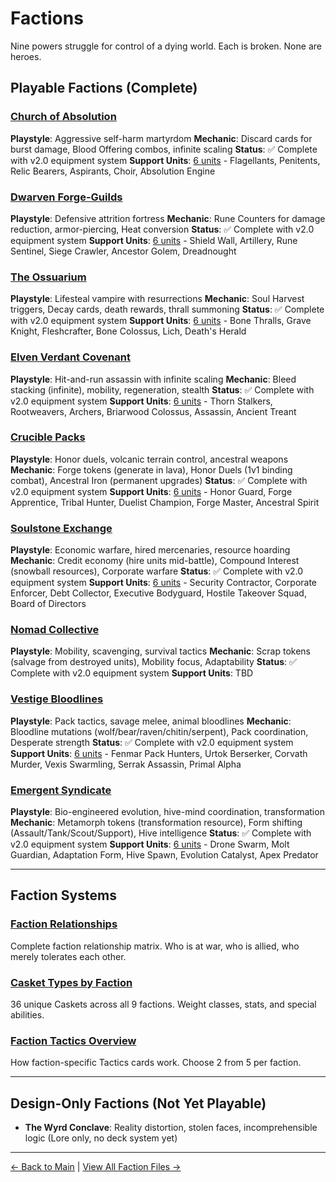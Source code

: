# Factions

Nine powers struggle for control of a dying world. Each is broken. None are heroes.

## Playable Factions (Complete)

### [Church of Absolution](church/deck-equipment-system.md)
**Playstyle**: Aggressive self-harm martyrdom
**Mechanic**: Discard cards for burst damage, Blood Offering combos, infinite scaling
**Status**: ✅ Complete with v2.0 equipment system
**Support Units**: [6 units](church/support-units.md) - Flagellants, Penitents, Relic Bearers, Aspirants, Choir, Absolution Engine

### [Dwarven Forge-Guilds](dwarves/deck-equipment-system.md)
**Playstyle**: Defensive attrition fortress
**Mechanic**: Rune Counters for damage reduction, armor-piercing, Heat conversion
**Status**: ✅ Complete with v2.0 equipment system
**Support Units**: [6 units](dwarves/support-units.md) - Shield Wall, Artillery, Rune Sentinel, Siege Crawler, Ancestor Golem, Dreadnought

### [The Ossuarium](ossuarium/deck-equipment-system.md)
**Playstyle**: Lifesteal vampire with resurrections
**Mechanic**: Soul Harvest triggers, Decay cards, death rewards, thrall summoning
**Status**: ✅ Complete with v2.0 equipment system
**Support Units**: [6 units](ossuarium/support-units.md) - Bone Thralls, Grave Knight, Fleshcrafter, Bone Colossus, Lich, Death's Herald

### [Elven Verdant Covenant](elves/deck-equipment-system.md)
**Playstyle**: Hit-and-run assassin with infinite scaling
**Mechanic**: Bleed stacking (infinite), mobility, regeneration, stealth
**Status**: ✅ Complete with v2.0 equipment system
**Support Units**: [6 units](elves/support-units.md) - Thorn Stalkers, Rootweavers, Archers, Briarwood Colossus, Assassin, Ancient Treant

### [Crucible Packs](crucible/deck-equipment-system.md)
**Playstyle**: Honor duels, volcanic terrain control, ancestral weapons
**Mechanic**: Forge tokens (generate in lava), Honor Duels (1v1 binding combat), Ancestral Iron (permanent upgrades)
**Status**: ✅ Complete with v2.0 equipment system
**Support Units**: [6 units](crucible/support-units.md) - Honor Guard, Forge Apprentice, Tribal Hunter, Duelist Champion, Forge Master, Ancestral Spirit

### [Soulstone Exchange](exchange/deck-equipment-system.md)
**Playstyle**: Economic warfare, hired mercenaries, resource hoarding
**Mechanic**: Credit economy (hire units mid-battle), Compound Interest (snowball resources), Corporate warfare
**Status**: ✅ Complete with v2.0 equipment system
**Support Units**: [6 units](exchange/support-units.md) - Security Contractor, Corporate Enforcer, Debt Collector, Executive Bodyguard, Hostile Takeover Squad, Board of Directors

### [Nomad Collective](nomads/deck-equipment-system.md)
**Playstyle**: Mobility, scavenging, survival tactics
**Mechanic**: Scrap tokens (salvage from destroyed units), Mobility focus, Adaptability
**Status**: ✅ Complete with v2.0 equipment system
**Support Units**: TBD

### [Vestige Bloodlines](vestige-bloodlines/deck-equipment-system.md)
**Playstyle**: Pack tactics, savage melee, animal bloodlines
**Mechanic**: Bloodline mutations (wolf/bear/raven/chitin/serpent), Pack coordination, Desperate strength
**Status**: ✅ Complete with v2.0 equipment system
**Support Units**: [6 units](vestige-bloodlines/support-units.md) - Fenmar Pack Hunters, Urtok Berserker, Corvath Murder, Vexis Swarmling, Serrak Assassin, Primal Alpha

### [Emergent Syndicate](emergent/deck-equipment-system.md)
**Playstyle**: Bio-engineered evolution, hive-mind coordination, transformation
**Mechanic**: Metamorph tokens (transformation resource), Form shifting (Assault/Tank/Scout/Support), Hive intelligence
**Status**: ✅ Complete with v2.0 equipment system
**Support Units**: [6 units](emergent/support-units.md) - Drone Swarm, Molt Guardian, Adaptation Form, Hive Spawn, Evolution Catalyst, Apex Predator

---

## Faction Systems

### [Faction Relationships](relationships.md)
Complete faction relationship matrix. Who is at war, who is allied, who merely tolerates each other.

### [Casket Types by Faction](casket-types.md)
36 unique Caskets across all 9 factions. Weight classes, stats, and special abilities.

### [Faction Tactics Overview](tactics-overview.md)
How faction-specific Tactics cards work. Choose 2 from 5 per faction.

---

## Design-Only Factions (Not Yet Playable)

- **The Wyrd Conclave**: Reality distortion, stolen faces, incomprehensible logic (Lore only, no deck system yet)

---

[← Back to Main](../index.html) | [View All Faction Files →](https://github.com/KeeberGoblin/penance/tree/main/docs/factions)
